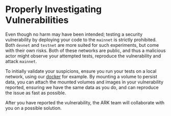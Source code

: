 # Properly Investigating Vulnerabilities

Even though no harm may have been intended; testing a security vulnerability by deploying your code to the `mainnet` is strictly prohibited. Both `devnet` and `testnet` are more suited for such experiments, but come with their own risks. Both of these networks are public, and thus a malicious actor might observe your attempted tests, reproduce the vulnerability and attack `mainnet`.

To initially validate your suspicions, ensure you run your tests on a local network, using our [docker](/guidebook/core/docker.md) for example. By mounting a volume to persist data, you can attach the mounted volumes and images in your vulnerability reported, ensuring we have the same data as you do, and can reproduce the issue as fast as possible.

After you have reported the vulnerability, the ARK team will collaborate with you on a possible solution.